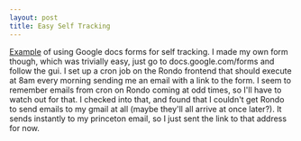 ```yaml
---
layout: post
title: Easy Self Tracking 
---
```


[Example](http://lifehacker.com/how-to-track-everything-in-your-life-without-going-craz-1466537828) of using Google docs forms for self tracking. I made my own form though, which was trivially easy, just go to docs.google.com/forms and follow the gui. I set up a cron job on the Rondo frontend that should execute at 8am every morning sending me an email with a link to the form. I seem to remember emails from cron on Rondo coming at odd times, so I'll have to watch out for that. I checked into that, and found that I couldn't get Rondo to send emails to my gmail at all (maybe they'll all arrive at once later?). It sends instantly to my princeton email, so I just sent the link to that address for now.
